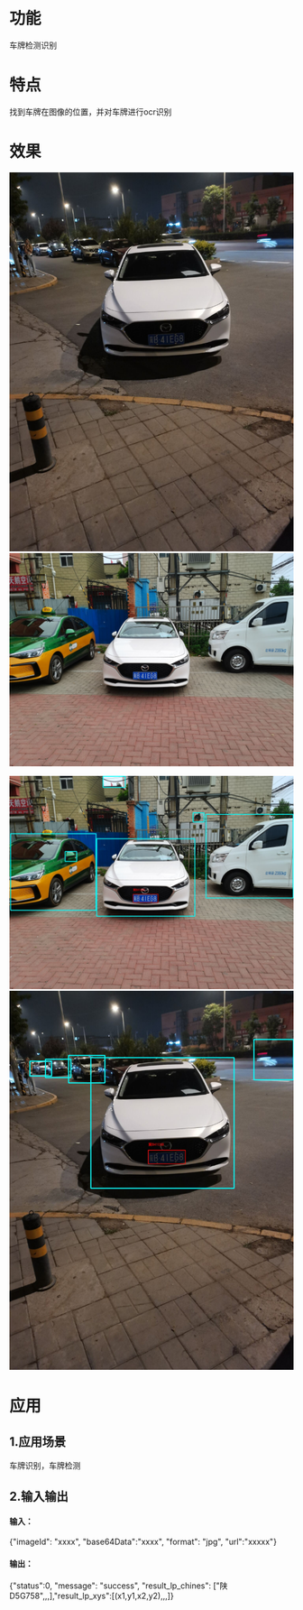 # 功能

车牌检测识别

# 特点

找到车牌在图像的位置，并对车牌进行ocr识别

# 效果



![image_test/image/test4.jpg](image_test/image/lp1.jpg)
![image_test/image/test4.jpg](image_test/image/lp2.jpg)

![img2](result.jpg)
![img2](result2.jpg)

# 应用

## 1.应用场景

车牌识别，车牌检测



## 2.输入输出

#### 输入：

{"imageId": "xxxx", "base64Data":"xxxx", "format": "jpg", "url":"xxxxx"}

#### 输出：

{"status":0, "message": "success", "result_lp_chines": ["陕D5G758",,,],"result_lp_xys":[(x1,y1,x2,y2),,,]}





